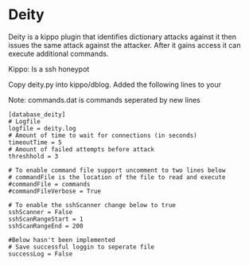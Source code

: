 Deity
=====

Deity is a kippo plugin that identifies dictionary attacks against it then issues 
the same attack against the attacker. After it gains access it can execute additional
commands.

Kippo: Is a ssh honeypot

Copy deity.py into kippo/dblog.
Added the following lines to your

Note: commands.dat is commands seperated by new lines
```
[database_deity]
# Logfile
logfile = deity.log
# Amount of time to wait for connections (in seconds)
timeoutTime = 5
# Amount of failed attempts before attack
threshhold = 3

# To enable command file support uncomment to two lines below
# commandFile is the location of the file to read and execute
#commandFile = commands
#commandFileVerbose = True

# To enable the sshScanner change below to true
sshScanner = False
sshScanRangeStart = 1
sshScanRangeEnd = 200

#Below hasn't been implemented
# Save successful loggin to seperate file
successLog = False
```

